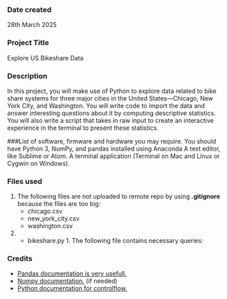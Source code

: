 

### Date created
28th March 2025

### Project Title
Explore US Bikeshare Data
### Description
In this project, you will make use of Python to explore data related to bike share systems for three major cities in the United States—Chicago, New York City, and Washington. You will write code to import the data and answer interesting questions about it by computing descriptive statistics. You will also write a script that takes in raw input to create an interactive experience in the terminal to present these statistics.

###List of software, firmware and hardware you may require.
You should have Python 3, NumPy, and pandas installed using Anaconda
A text editor, like Sublime or Atom.
A terminal application (Terminal on Mac and Linux or Cygwin on Windows).
### Files used

1. The following files are not uploaded to remote repo by using **.gitignore** because the files are too big:
   * chicago.csv
   * new_york_city.csv
   * washington.csv 
2. * bikeshare.py	1. The following file contains necessary queries:



### Credits
 * [Pandas documentation is very usefull.](https://pandas.pydata.org/docs/)
* [Numpy documentation.](https://numpy.org/doc/) (if needed)
* [Python documentation for controlflow.](https://docs.python.org/3/tutorial/controlflow.html)



